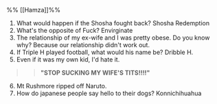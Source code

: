 %% [[Hamza]]%%

1. What would happen if the Shosha fought back? Shosha Redemption
2. What's the opposite of Fuck? Envirginate
3. The relationship of my ex-wife and I was pretty obese. Do you know why? Because our relationship didn't work out.
4. If Triple H played football, what would his name be? Dribble H.
5. Even if it was my own kid, I'd hate it.
>> **"STOP SUCKING MY WIFE'S TITS!!!!"**
6. Mt Rushmore ripped off Naruto.
7. How do japanese people say hello to their dogs? Konnichihuahua